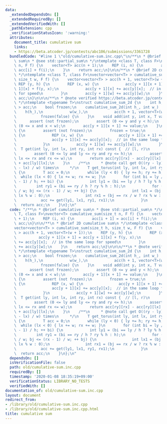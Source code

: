 ```yaml
---
data:
  _extendedDependsOn: []
  _extendedRequiredBy: []
  _extendedVerifiedWith: []
  _pathExtension: cpp
  _verificationStatusIcon: ':warning:'
  attributes:
    document_title: cumulative sum
    links:
    - https://beta.atcoder.jp/contests/abc106/submissions/3361728
  bundledCode: "#line 1 \"old/cumulative-sum.inc.cpp\"\n/**\n * @brief cumulative\
    \ sum\n * @see std::partial_sum\n */\ntemplate <class T, class F>\nvector<T> cumulative_sum(size_t\
    \ n, F f) {\n    vector<T> acc(n + 1);\n    REP (i, n) {\n        acc[i + 1] =\
    \ acc[i] + f(i);\n    }\n    return acc;\n}\n\n/**\n * @brief 2D cumulative sum\n\
    \ */\ntemplate <class T, class F>\nvector<vector<T> > cumulative_sum(size_t h,\
    \ size_t w, F f) {\n    vector<vector<T> > acc(h + 1, vector<T>(w + 1));\n   \
    \ REP (y, h) {\n        REP (x, w) {\n            acc[y + 1][x + 1] = acc[y +\
    \ 1][x] + f(y, x);\n            acc[y + 1][x] += acc[y][x];  // in the same loop\
    \ for speed\n        }\n        acc[y + 1][w] += acc[y][w];\n    }\n    return\
    \ acc;\n}\n\n\n/**\n * @note verified https://beta.atcoder.jp/contests/abc106/submissions/3361728\n\
    \ */\ntemplate <typename T>\nstruct cumulative_sum_2d {\n    int h, w;\n    vector<vector<T>\
    \ > acc;\n    bool frozen;\n    cumulative_sum_2d(int h_, int w_) :\n        \
    \    h(h_),\n            w(w_),\n            acc(h + 1, vector<T>(w + 1)),\n \
    \           frozen(false) {\n    }\n    void add(int y, int x, T value) {\n  \
    \      assert (not frozen);\n        assert (0 <= y and y < h);\n        assert\
    \ (0 <= x and x < w);\n        acc[y + 1][x + 1] += value;\n    }\n    void freeze()\
    \ {\n        assert (not frozen);\n        frozen = true;\n        REP (y, h)\
    \ {\n            REP (x, w) {\n                acc[y + 1][x + 1] += acc[y + 1][x];\n\
    \                acc[y + 1][x] += acc[y][x];  // in the same loop for speed\n\
    \            }\n            acc[y + 1][w] += acc[y][w];\n        }\n    }\n  \
    \  T get(int ly, int lx, int ry, int rx) const {  // [l, r)\n        assert (frozen);\n\
    \        assert (0 <= ly and ly <= ry and ry <= h);\n        assert (0 <= lx and\
    \ lx <= rx and rx <= w);\n        return acc[ry][rx] - acc[ry][lx] - acc[ly][rx]\
    \ + acc[ly][lx];\n    }\n    /**\n     * @note call get O((ry - ly) / h * (rx\
    \ - lx) / w) times\n     */\n    T get_torus(int ly, int lx, int ry, int rx) const\
    \ {\n        T acc = 0;\n        while (ly < 0) { ly += h; ry += h; }\n      \
    \  while (lx < 0) { lx += w; rx += w; }\n        for (int bi = ly / h; bi <= (ry\
    \ - 1) / h; ++ bi) {\n            int ly1 = (bi == ly / h ? ly % h : 0);\n   \
    \         int ry1 = (bi == ry / h ? ry % h : h);\n            for (int bj = lx\
    \ / w; bj <= (rx - 1) / w; ++ bj) {\n                int lx1 = (bj == lx / w ?\
    \ lx % w : 0);\n                int rx1 = (bj == rx / w ? rx % w : w);\n     \
    \           acc += get(ly1, lx1, ry1, rx1);\n            }\n        }\n      \
    \  return acc;\n    }\n};\n"
  code: "/**\n * @brief cumulative sum\n * @see std::partial_sum\n */\ntemplate <class\
    \ T, class F>\nvector<T> cumulative_sum(size_t n, F f) {\n    vector<T> acc(n\
    \ + 1);\n    REP (i, n) {\n        acc[i + 1] = acc[i] + f(i);\n    }\n    return\
    \ acc;\n}\n\n/**\n * @brief 2D cumulative sum\n */\ntemplate <class T, class F>\n\
    vector<vector<T> > cumulative_sum(size_t h, size_t w, F f) {\n    vector<vector<T>\
    \ > acc(h + 1, vector<T>(w + 1));\n    REP (y, h) {\n        REP (x, w) {\n  \
    \          acc[y + 1][x + 1] = acc[y + 1][x] + f(y, x);\n            acc[y + 1][x]\
    \ += acc[y][x];  // in the same loop for speed\n        }\n        acc[y + 1][w]\
    \ += acc[y][w];\n    }\n    return acc;\n}\n\n\n/**\n * @note verified https://beta.atcoder.jp/contests/abc106/submissions/3361728\n\
    \ */\ntemplate <typename T>\nstruct cumulative_sum_2d {\n    int h, w;\n    vector<vector<T>\
    \ > acc;\n    bool frozen;\n    cumulative_sum_2d(int h_, int w_) :\n        \
    \    h(h_),\n            w(w_),\n            acc(h + 1, vector<T>(w + 1)),\n \
    \           frozen(false) {\n    }\n    void add(int y, int x, T value) {\n  \
    \      assert (not frozen);\n        assert (0 <= y and y < h);\n        assert\
    \ (0 <= x and x < w);\n        acc[y + 1][x + 1] += value;\n    }\n    void freeze()\
    \ {\n        assert (not frozen);\n        frozen = true;\n        REP (y, h)\
    \ {\n            REP (x, w) {\n                acc[y + 1][x + 1] += acc[y + 1][x];\n\
    \                acc[y + 1][x] += acc[y][x];  // in the same loop for speed\n\
    \            }\n            acc[y + 1][w] += acc[y][w];\n        }\n    }\n  \
    \  T get(int ly, int lx, int ry, int rx) const {  // [l, r)\n        assert (frozen);\n\
    \        assert (0 <= ly and ly <= ry and ry <= h);\n        assert (0 <= lx and\
    \ lx <= rx and rx <= w);\n        return acc[ry][rx] - acc[ry][lx] - acc[ly][rx]\
    \ + acc[ly][lx];\n    }\n    /**\n     * @note call get O((ry - ly) / h * (rx\
    \ - lx) / w) times\n     */\n    T get_torus(int ly, int lx, int ry, int rx) const\
    \ {\n        T acc = 0;\n        while (ly < 0) { ly += h; ry += h; }\n      \
    \  while (lx < 0) { lx += w; rx += w; }\n        for (int bi = ly / h; bi <= (ry\
    \ - 1) / h; ++ bi) {\n            int ly1 = (bi == ly / h ? ly % h : 0);\n   \
    \         int ry1 = (bi == ry / h ? ry % h : h);\n            for (int bj = lx\
    \ / w; bj <= (rx - 1) / w; ++ bj) {\n                int lx1 = (bj == lx / w ?\
    \ lx % w : 0);\n                int rx1 = (bj == rx / w ? rx % w : w);\n     \
    \           acc += get(ly1, lx1, ry1, rx1);\n            }\n        }\n      \
    \  return acc;\n    }\n};\n"
  dependsOn: []
  isVerificationFile: false
  path: old/cumulative-sum.inc.cpp
  requiredBy: []
  timestamp: '2020-01-08 18:35:19+09:00'
  verificationStatus: LIBRARY_NO_TESTS
  verifiedWith: []
documentation_of: old/cumulative-sum.inc.cpp
layout: document
redirect_from:
- /library/old/cumulative-sum.inc.cpp
- /library/old/cumulative-sum.inc.cpp.html
title: cumulative sum
---
```

